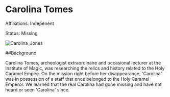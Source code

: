 # Carolina Tomes

Affiliations: Indepenent

Status: Missing

![Carolina_Jones](/img/npcs/Carolina_Jones.png)

##Background

Carolina Tomes, archeologist extraordinaire and occasional lecturer at the Institute of Magic, was researching  the relics and history related to the Holy Caramel Empire. On the mission right before her disappearance, 'Carolina' was in possession of a staff that once belonged to the Holy Caramel Emperor. We learned that the real Carolina had gone missing and have not heard or seen 'Carolina' since. 

